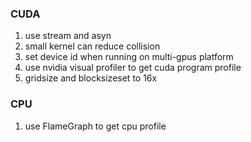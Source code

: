 ### CUDA
1. use stream and asyn
2. small kernel can reduce collision
3. set device id when running on multi-gpus platform
4. use nvidia visual profiler to get cuda program profile
5. gridsize and blocksizeset to 16x

### CPU
1. use FlameGraph to get cpu profile
